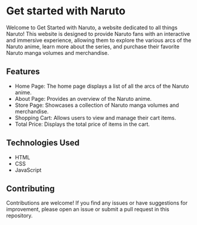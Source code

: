 # Get started with Naruto
Welcome to Get Started with Naruto, a website dedicated to all things Naruto! This website is designed to provide Naruto fans with an interactive and immersive experience, allowing them to explore the various arcs of the Naruto anime, learn more about the series, and purchase their favorite Naruto manga volumes and merchandise.


## Features
- Home Page: The home page displays a list of all the arcs of the Naruto anime.
- About Page: Provides an overview of the Naruto anime.
- Store Page: Showcases a collection of Naruto manga volumes and merchandise.
- Shopping Cart: Allows users to view and manage their cart items.
- Total Price: Displays the total price of items in the cart.

## Technologies Used
- HTML
- CSS
- JavaScript

## Contributing
Contributions are welcome! If you find any issues or have suggestions for improvement, please open an issue or submit a pull request in this repository.
